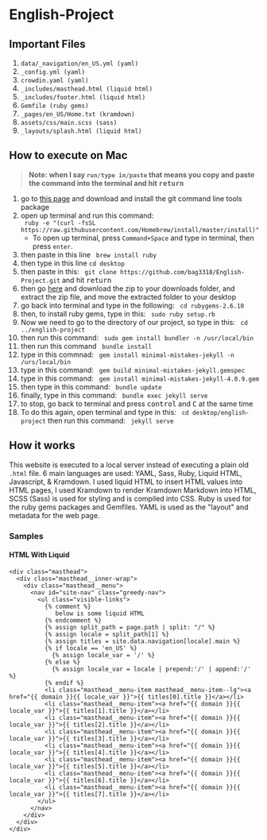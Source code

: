 # English-Project

## Important Files

1. `data/_navigation/en_US.yml (yaml)`
2. `_config.yml (yaml)`
3. `crowdin.yaml (yaml)`
4. `_includes/masthead.html (liquid html)`
5. `_includes/footer.html (liquid html)`
6. `Gemfile (ruby gems)`
7. `_pages/en_US/Home.txt (kramdown)`
8. `assets/css/main.scss (sass)`
9. `_layouts/splash.html (liquid html)`



## How to execute on Mac

> __Note: when I say `run/type in/paste` that means you copy and paste the command into the terminal and hit <kbd>return</kbd>__ 

1. go to [this page](https://git-scm.com/downloads) and download and install the git command line tools package
2. open up terminal and run this command: <br/>
` ruby -e "(curl -fsSL https://raw.githubusercontent.com/Homebrew/install/master/install)"`
     * To open up terminal, press `Command+Space` and type in terminal, then press `enter`.
3. then paste in this line 
` brew install ruby`
4. then type in this line `cd desktop`
5. then paste in this: ` git clone https://github.com/bag3318/English-Project.git` and hit <kbd>return</kbd>
6. then go [here](https://rubygems.org/pages/download) and download the zip to your downloads folder, and extract the zip file, and move the extracted folder to your desktop
7. go back into terminal and type in the following: ` cd rubygems-2.6.10`
8. then, to install ruby gems, type in this: ` sudo ruby setup.rb`
9. Now we need to go to the directory of our project, so type in this: ` cd ../english-project`
10. then run this command: ` sudo gem install bundler -n /usr/local/bin`
11. then run this command ` bundle install`
12. type in this commnad: ` gem install minimal-mistakes-jekyll -n /urs/local/bin`
13. type in this command: ` gem build minimal-mistakes-jekyll.gemspec`
14. type in this command: ` gem install minimal-mistakes-jekyll-4.0.9.gem`
15. then type in this command: ` bundle update`
16. finally, type in this command: ` bundle exec jekyll serve`
17. to stop, go back to terminal and press <kbd>control</kbd> and <kbd>C</kbd> at the same time
18. To do this again, open terminal and type in this: ` cd desktop/english-project` then run this command: ` jekyll serve`


## How it works
This website is executed to a local server instead of executing a plain old `.html` file.
6 main languages are used: YAML, Sass, Ruby, Liquid HTML, Javascript, &amp; Kramdown. 
I used liquid HTML to insert HTML values into HTML pages, I used Kramdown to render Kramdown Markdown into HTML, SCSS (Sass) is used for styling and is compiled into CSS. Ruby is used for the ruby gems packages and Gemfiles. YAML is used as the "layout" and metadata for the web page.

### Samples

#### HTML With Liquid
````Liquid
<div class="masthead">
  <div class="masthead__inner-wrap">
    <div class="masthead__menu">
      <nav id="site-nav" class="greedy-nav">
        <ul class="visible-links">
    	  {% comment %}
    	     below is some liquid HTML
    	  {% endcomment %}
          {% assign split_path = page.path | split: "/" %}
          {% assign locale = split_path[1] %}
          {% assign titles = site.data.navigation[locale].main %}
          {% if locale == 'en_US' %}
            {% assign locale_var = '/' %}
          {% else %}
            {% assign locale_var = locale | prepend:'/' | append:'/' %}
          {% endif %}
          <li class="masthead__menu-item masthead__menu-item--lg"><a href="{{ domain }}{{ locale_var }}">{{ titles[0].title }}</a></li>
          <li class="masthead__menu-item"><a href="{{ domain }}{{ locale_var }}">{{ titles[1].title }}</a></li>
          <li class="masthead__menu-item"><a href="{{ domain }}{{ locale_var }}">{{ titles[2].title }}</a></li>
          <li class="masthead__menu-item"><a href="{{ domain }}{{ locale_var }}">{{ titles[3].title }}</a></li>
          <li class="masthead__menu-item"><a href="{{ domain }}{{ locale_var }}">{{ titles[4].title }}</a></li>
          <li class="masthead__menu-item"><a href="{{ domain }}{{ locale_var }}">{{ titles[5].title }}</a></li>
          <li class="masthead__menu-item"><a href="{{ domain }}{{ locale_var }}">{{ titles[6].title }}</a></li>
          <li class="masthead__menu-item"><a href="{{ domain }}{{ locale_var }}">{{ titles[7].title }}</a></li>
        </ul>
      </nav>
    </div>
  </div>
</div>
````